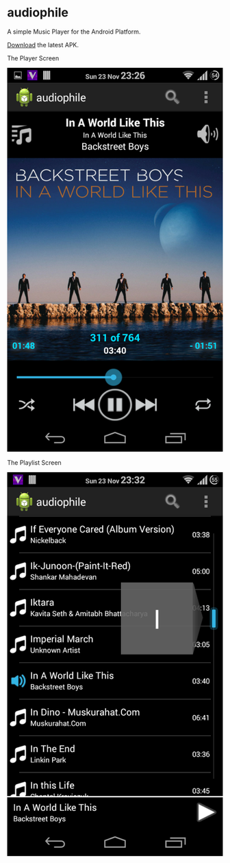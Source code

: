 audiophile
===========

A simple Music Player for the Android Platform.

[Download](https://raw.github.com/debowin/audiophile/master/app/audiophile.apk) the latest APK.

The Player Screen

![alt tag](player_screen.png)


The Playlist Screen

![alt tag](list_screen.png)
